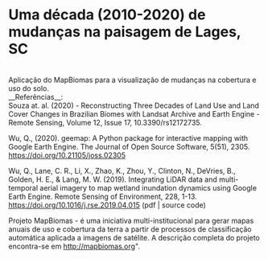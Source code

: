 # Uma década (2010-2020) de mudanças na paisagem de Lages, SC
<br>
Aplicação do MapBiomas para a visualização de mudanças na cobertura e uso do solo. <br>
__Referências__: <br>
Souza at. al. (2020) - Reconstructing Three Decades of Land Use and Land Cover Changes in Brazilian Biomes with Landsat Archive and Earth Engine - Remote Sensing, Volume 12, Issue 17, 10.3390/rs12172735. <br>

Wu, Q., (2020). geemap: A Python package for interactive mapping with Google Earth Engine. The Journal of Open Source Software, 5(51), 2305. https://doi.org/10.21105/joss.02305 <br>

Wu, Q., Lane, C. R., Li, X., Zhao, K., Zhou, Y., Clinton, N., DeVries, B., Golden, H. E., & Lang, M. W. (2019). Integrating LiDAR data and multi-temporal aerial imagery to map wetland inundation dynamics using Google Earth Engine. Remote Sensing of Environment, 228, 1-13. https://doi.org/10.1016/j.rse.2019.04.015 (pdf | source code) <br>

Projeto MapBiomas - é uma iniciativa multi-institucional para gerar mapas anuais de uso e cobertura da terra a partir de processos de classificação automática aplicada a imagens de satélite. A descrição completa do projeto encontra-se em http://mapbiomas.org". <br>
